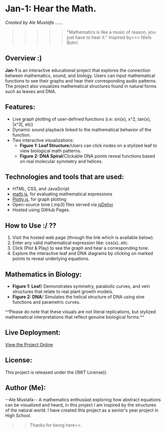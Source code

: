 # Jan-1: Hear the Math.

*Created by Ale Mustafa* ......
>>>>>"Mathematics is like a music of reason, you just have to hear it." Inspired by>>> Niels Bohr!.

## Overview :)

**Jan-1** is an interactive educational project that explores the connection between mathematics, sound, and biology. Users can input mathematical functions to see their graphs and hear their corresponding audio patterns. The project also visualizes mathematical structures found in natural forms such as leaves and DNA.

## Features:
- Live graph plotting of user-defined functions (i.e: sin(x), x^2, tan(x), |x^3|, etc)
- Dynamic sound playback linked to the mathematical behavior of the function.
- Two interactive visualizations:
  - **Figure 1: Leaf Structure**/Users can click nodes on a stylized leaf to view biological math patterns.
  - **Figure 2: DNA Spiral**/Clickable DNA points reveal functions based on real molecular symmetry and helices.

## Technologies and tools that are used:
- HTML, CSS, and JavaScript
- [math.js](https://mathjs.org/), for evaluating mathematical expressions
- [Plotly.js](https://plotly.com/javascript/), for graph plotting
- Open-source tone (.mp3) files served via [jsDelivr](https://www.jsdelivr.com/)
- Hosted using GitHub Pages.

## How to Use :/ ??

1. Visit the hosted web page (through the link which is available below).
2. Enter any valid mathematical expression like: cos(x)..etc.
3. Click (Plot & Play) to see the graph and hear a corresponding tone.
4. Explore the interactive leaf and DNA diagrams by clicking on marked points to reveal underlying equations.

## Mathematics in Biology:

- **Figure 1: Leaf**/ Demonstrates symmetry, parabolic curves, and vein structures that relate to real plant growth models.
- **Figure 2: DNA**/ Simulates the helical structure of DNA using sine functions and parametric curves.

^^Please do note that these visuals are not literal replications, but stylized mathematical interpretations that reflect genuine biological forms.^^
## Live Deployment:
[View the Project Online](https://l0el.github.io/Jan-1/)  

## License:

This project is released under the ((MIT License)).

## Author (Me):
--Ale Mustafa-- 
A mathematics enthusiast exploring how abstract equations can be visualized and heard, in this project I am inspired by the structures of the natural world.
I have created this project as a  senior's year project in High School.



>>Thanks for being here<<.
